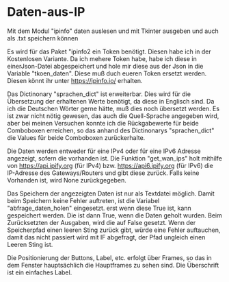 # Daten-aus-IP
Mit dem Modul "ipinfo" daten auslesen und mit Tkinter ausgeben und auch als .txt speichern können

Es wird für das Paket "ipinfo2 ein Token benötigt. Diesen habe ich in der Kostenlosen Variante. Da ich mehere Token habe, habe ich diese in einerJson-Datei abgespeichert und hole mir diese aus der Json in die Variable "tkoen_daten". Diese muß duch eueren Token ersetzt werden. Diesen könnt ihr unter https://ipinfo.io/ erhalten.

Das Dictinonary "sprachen_dict" ist erweiterbar. Dies wird für die Übersetzung der erhaltenen Werte benötigt, da diese in Englisch sind. Da ich die Deutschen Wörter gerne hätte, muß dies noch übersetzt werden. Es ist zwar nicht nötig gewesen, das auch die Quell-Sprache angegeben wird, aber bei meinen Versuchen konnte ich die Rückgabewerte für beide Comboboxen erreichen, so das anhand des Dictinonarys "sprachen_dict" die Values für beide Comboboxen zurückerhalte.

Die Daten werden entweder für eine IPv4 oder für eine IPv6 Adresse angezeigt, sofern die vorhanden ist.
Die Funktion "get_wan_ips" holt mithilfe von https://api.ipify.org (für IPv4) bzw. https://api6.ipify.org (für IPv6) die IP-Adresse des Gateways/Routers und gibt diese zurück. Falls keine Vorhanden ist, wird None zurückgegeben.

Das Speichern der angezeigten Daten ist nur als Textdatei möglich.
Damit beim Speichern keine Fehler auftreten, ist die Variabel "abfrage_daten_holen" eingesetzt. erst wenn diese True ist, kann gespeichert werden. Die ist dann True, wenn die Daten geholt wurden. Beim Zurücksetzten der Ausgaben, wird die auf False gesetzt.
Wenn der Speicherpfad einen leeren Sting zurück gibt, würde eine Fehler auftauchen, damit das nicht passiert wird mit IF abgefragt, der Pfad ungleich einen Leeren Sting ist.

Die Positionierung der Buttons, Label, etc. erfolgt über Frames, so das in dem Fenster hauptsächlich die Hauptframes zu sehen sind. Die Überschrift ist ein einfaches Label.
